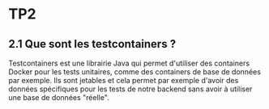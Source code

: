 # TP2

## 2.1 Que sont les testcontainers ?

Testcontainers est une librairie Java qui permet d'utiliser des containers Docker pour les tests unitaires, comme des containers de base de données par exemple. Ils sont jetables et cela permet par exemple d'avoir des données spécifiques pour les tests de notre backend sans avoir à utiliser une base de données "réelle".